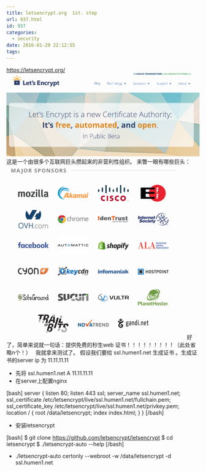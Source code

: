 ```yaml
---
title: letsencrypt.org  1st. step
url: 937.html
id: 937
categories:
  - security
date: 2016-01-20 22:12:55
tags:
---
```


https://letsencrypt.org/ [![屏幕快照 2016-01-20 14.37.41](/uploads/2016/01/屏幕快照-2016-01-20-14.37.41.png)](/uploads/2016/01/屏幕快照-2016-01-20-14.37.41.png) 这是一个由很多个互联网巨头攒起来的非营利性组织。 来瞥一眼有哪些巨头： [![屏幕快照 2016-01-20 14.39.39](/uploads/2016/01/屏幕快照-2016-01-20-14.39.39.png)](/uploads/2016/01/屏幕快照-2016-01-20-14.39.39.png)   好了，简单来说就一句话：提供免费的秒生web 证书！！！！！！！！！（此处省略n个！）   我就拿来测试了。 假设我们要给 ssl.humen1.net 生成证书 。生成证书的server ip 为 11.11.11.11

*   先将 ssl.humen1.net A 11.11.11.11
*   在server上配置nginx

\[bash\] server { listen 80; listen 443 ssl; server\_name ssl.humen1.net; ssl\_certificate /etc/letsencrypt/live/ssl.humen1.net/fullchain.pem; ssl\_certificate\_key /etc/letsencrypt/live/ssl.humen1.net/privkey.pem; location / { root /data/letsencrypt; index index.html; } } \[/bash\]

*   安装letsencrypt

\[bash\] $ git clone https://github.com/letsencrypt/letsencrypt $ cd letsencrypt $ ./letsencrypt-auto --help \[/bash\]

*   ./letsencrypt-auto certonly --webroot -w /data/letsencrypt -d ssl.humen1.net